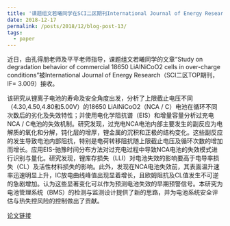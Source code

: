 ```yaml
---
title: '课题组文若曦同学在SCI二区期刊International Journal of Energy Research发表文章'
date: 2018-12-17
permalink: /posts/2018/12/blog-post-13/
tags:
  - paper
---
```


 

近日，由孔得朋老师及平平老师指导，课题组文若曦同学的文章“Study on degradation behavior of commercial 18650 LiAlNiCoO2 cells in over-charge conditions”被International Journal of Energy Research（SCI二区TOP期刊，IF= 3.009）接收。


该研究从锂离子电池的寿命及安全角度出发，分析了上限截止电压不同（4.30,4.50,4.80和5.00V）的18650 LiAlNiCoO2（NCA / C）电池在循环不同次数后的劣化及失效特性；并使用电化学阻抗谱（EIS）和增量容量分析过充电NCA / C电池的失效机制。研究发现，过充电NCA电池内部主要发生的副反应为电解质的氧化和分解，钝化层的增厚，锂金属的沉积和正极的结构变化。这些副反应的发生导致电池内部阻抗，特别是电荷转移阻抗随上限截止电压及循环次数的增加而增长。应用EIS-驰豫时间分布方法对过充电过程中导致NCA电池的失效模式进行识别与量化。研究发现，锂库存损失（LLI）对电池失效的影响要高于电导率损失（CL）及活性材料损失的影响。此外，发现在NCA电池失效前，其表面温升速率迅速明显上升，IC放电曲线峰值出现显着增长，且欧姆阻抗及CL值发生不可逆的急剧增加。认为这些显著变化可以作为预测电池失效的早期预警信号。本研究为电池管理系统（BMS）的检测与监测设计提供了新的思路，并为电池系统安全评估与热失控风险的控制做出了贡献。

[论文链接](https://onlinelibrary.wiley.com/doi/abs/10.1002/er.4302?af=R) 





